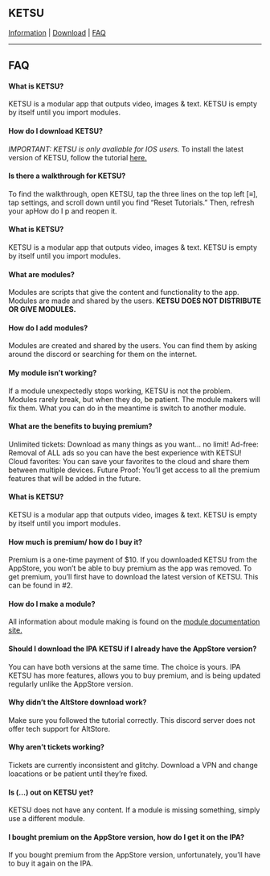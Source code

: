 <!DOCTYPE html>        
  <html>
    <body>
      <section>
      <h1>
        KETSU
      </h1>
      <a href="https://nincompoopp.github.io">Information</a> | 
      <a href="https://nincompoopp.github.io/download">Download</a> | 
      <a href="https://nincompoopp.github.io/faq">FAQ</a>
    </section>
      <hr>
      <h2>FAQ</h2>
        <article>
          <h4>
            What is KETSU?
          </h4>
          <p>
            KETSU is a modular app that outputs video, images & text. KETSU is empty by itself until you import modules.
          </p>
          <h4>
            How do I download KETSU?
          </h4>
          <p>
            <em>
              IMPORTANT: KETSU is only avaliable for IOS users.
            </em>
            To install the latest version of KETSU, follow the tutorial <a href="https://ketsu.app/download.html">here.</a>
          </p>
          <h4>
            Is there a walkthrough for KETSU?
          </h4>
          <p>
            To find the walkthrough, open KETSU, tap the three lines on the top left [≡], tap settings, and scroll down until you find “Reset Tutorials.” Then, refresh your apHow do I p and reopen it.
          </p>
          <h4>
            What is KETSU?
          </h4>
          <p>
            KETSU is a modular app that outputs video, images & text. KETSU is empty by itself until you import modules.
          </p>
          <h4>
            What are modules?
          </h4>
          <p>
            Modules are scripts that give the content and functionality to the app. Modules are made and shared by the users. 
            <strong>
              KETSU DOES NOT DISTRIBUTE OR GIVE MODULES.
            </strong>
          </p>
          <h4>
            How do I add modules?
          </h4>
          <p>
            Modules are created and shared by the users. You can find them by asking around the discord or searching for them on the internet.
          </p>
          <h4>
            My module isn’t working?
          </h4>
          <p>
            If a module unexpectedly stops working, KETSU is not the problem. Modules rarely break, but when they do, be patient. The module makers will fix them. What you can do in the meantime is switch to another module.
          </p>
          <h4>
            What are the benefits to buying premium?
          </h4>
          <p>
            Unlimited tickets: Download as many things as you want… no limit! Ad-free: Removal of ALL ads so you can have the best experience with KETSU! Cloud favorites: You can save your favorites to the cloud and share them between multiple devices. Future Proof: You’ll get access to all the premium features that will be added in the future.
          </p>
          <h4>
            What is KETSU?
          </h4>
          <p>
            KETSU is a modular app that outputs video, images & text. KETSU is empty by itself until you import modules.
          </p>
          <h4>
            How much is premium/ how do I buy it?
          </h4>
          <p>
            Premium is a one-time payment of $10. If you downloaded KETSU from the AppStore, you won’t be able to buy premium as the app was removed. To get premium, you’ll first have to download the latest version of KETSU. This can be found in #2.
          </p>
          <h4>
            How do I make a module?
          </h4>
          <p>
            All information about module making is found on the <a href="https://appketsu.github.io/KETSU-Documentation">module documentation site.</a>
          </p>
          <h4>
            Should I download the IPA KETSU if I already have the AppStore version?
          </h4>
          <p>
            You can have both versions at the same time. The choice is yours. IPA KETSU has more features, allows you to buy premium, and is being updated regularly unlike the AppStore version.
          </p>
          <h4>
            Why didn’t the AltStore download work?
          </h4>
          <p>
            Make sure you followed the tutorial correctly. This discord server does not offer tech support for AltStore.
          </p>
          <h4>
            Why aren’t tickets working?
          </h4>
          <p>
            Tickets are currently inconsistent and glitchy. Download a VPN and change loacations or be patient until they’re fixed.
          </p>
          <h4>
            Is (…) out on KETSU yet?
          </h4>
          <p>
            KETSU does not have any content. If a module is missing something, simply use a different module.
          </p>
          <h4>
            I bought premium on the AppStore version, how do I get it on the IPA?
          </h4>
          <p>
            If you bought premium from the AppStore version, unfortunately, you’ll have to buy it again on the IPA.
          </p>
        </article>
  </body>
</html>
